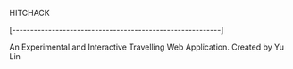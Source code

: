 HITCHACK

[----------------------------------------------------------]

An Experimental and Interactive Travelling Web Application.
Created by Yu Lin
